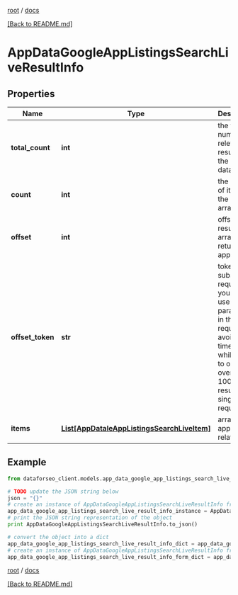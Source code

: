 [root](./../ "root") / [docs](./ "docs")

[[Back to README.md]](./../README.md "[Back to README.md]")

# AppDataGoogleAppListingsSearchLiveResultInfo

## Properties

Name | Type | Description | Notes
------------ | ------------- | ------------- | -------------
**total_count** | **int** | the total number of relevant results in the database | [optional]
**count** | **int** | the number of items in the results array | [optional]
**offset** | **int** | offset in the results array of returned apps | [optional]
**offset_token** | **str** | token for subsequent requests you can use this parameter in the POST request to avoid timeouts while trying to obtain over 100,000 results in a single request | [optional]
**items** | [**List[AppDataleAppListingsSearchLiveItem]**](AppDataleAppListingsSearchLiveItem.md) | array of apps and related data | [optional]

## Example

```python
from dataforseo_client.models.app_data_google_app_listings_search_live_result_info import AppDataGoogleAppListingsSearchLiveResultInfo

# TODO update the JSON string below
json = "{}"
# create an instance of AppDataGoogleAppListingsSearchLiveResultInfo from a JSON string
app_data_google_app_listings_search_live_result_info_instance = AppDataGoogleAppListingsSearchLiveResultInfo.from_json(json)
# print the JSON string representation of the object
print AppDataGoogleAppListingsSearchLiveResultInfo.to_json()

# convert the object into a dict
app_data_google_app_listings_search_live_result_info_dict = app_data_google_app_listings_search_live_result_info_instance.to_dict()
# create an instance of AppDataGoogleAppListingsSearchLiveResultInfo from a dict
app_data_google_app_listings_search_live_result_info_form_dict = app_data_google_app_listings_search_live_result_info.from_dict(app_data_google_app_listings_search_live_result_info_dict)
```

  

[root](./../ "root") / [docs](./ "docs")

[[Back to README.md]](./../README.md "[Back to README.md]")